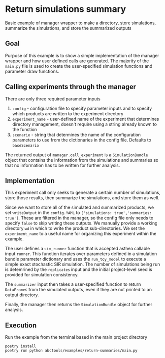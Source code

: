 # Return simulations summary
Basic example of manager wrapper to make a directory, store simulations, summarize the simulations, and store the summarized outputs

## Goal
Purpose of this example is to show a simple implementation of the manager wrapper and how user defined calls are generated. The majority of the `main.py` file is used to create the user-specified simulation functions and parameter draw functions.

## Calling experiments through the manager
There are only three required parameter inputs
1. `config` - configuration file to specify parameter inputs and to specify which products are written to the experiment directory
2. `experiment_name` - user-defined name of the experiment that determines directory management, doesn't require using a string already known to the function
3. `scenario` - string that determines the name of the configuration parameters to use from the dictionaries in the config file. Defaults to `baseScenario` 

The returned output of `manager.call_experiment` is a `SimulationBundle` object that contains the information from the simulations and summaries so that no information has to be written for further analysis.

## Implementation
This experiment call only seeks to generate a certain number of simulations, store those results, then summarize the simulations, and store them as well.

Since we want to store all of the simulated and summarized products, we set `writeOutput` in the `config.YAML` to `['simulations: true','summaries: true']`. These are filtered in the manager, so the config file only needs to specify `false` to skip writing these outputs. We manually provide a working directory `wd` in which to write the product sub-directories. We set the `experiment_name` to a useful name for organizing this experiment within the example.

The user defines a `sim_runner` function that is accepted asthea callable input `runner`. This function iterates over parameters defined in a simulation bundle parameter dictionary and uses the `run_toy_model` to execute a simple exact stochastic SIR simulation. The number of simulations being run is detemrined by the `replicates` input and the initial project-level seed is provided for simulation consistency.

The `summarizer` input then takes a user-specified function to return `DataFrame`s from the simulated outputs, even if they are not printed to an output directory.

Finally, the manager then returns the `SimulationBundle` object for further analysis.

## Execution
Run the example from the terminal based in the main project directory

```console
poetry install
poetry run python abctools/examples/return-summaries/main.py
```
